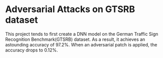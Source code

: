 # Adversarial Attacks on GTSRB dataset
This project tends to first create a DNN model on the German Traffic Sign Recognition Benchmark(GTSRB) dataset. As a result, it achieves an astounding accuracy of 97.2%. When an adversarial patch is applied, the accuracy drops to 0.12%.
